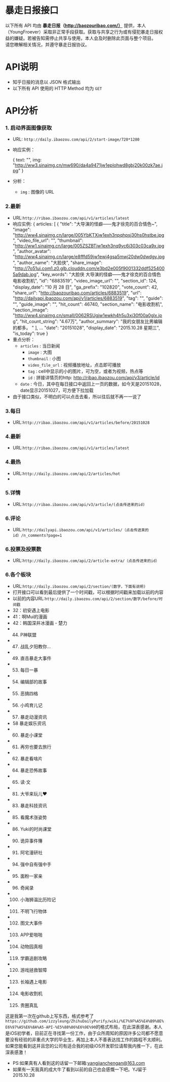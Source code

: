 # 暴走日报接口
以下所有 API 均由 __暴走日报（http://baozouribao.com/）__ 提供，本人（YoungFroever）采取非正常手段获取。获取与共享之行为或有侵犯暴走日报权益的嫌疑。若被告知需停止共享与使用，本人会及时删除此页面与整个项目。  
请您暸解相关情况，并遵守暴走日报协议。

# API说明
* 知乎日报的消息以 JSON 格式输出
* 以下所有 API 使用的 HTTP Method 均为 `GET`

# API分析
 ### 1. 启动界面图像获取
* URL: `http://daily.ibaozou.com/api/2/start-image/720*1280`  

* 响应实例：

  {
            text: "",
            img: "http://ww3.sinaimg.cn/mw690/da4a9471jw1eplohwd8gbj20k00zk7ae.jpg"
        }  

* 分析：
    * `img` : 图像的 URL

 ### 2.最新
 * URL:`http://ribao.ibaozou.com/api/v1/articles/latest`
 * 响应实例:
                  {
            articles: [
                {
            "title": "大导演的怪癖——鬼才徐克的百合情色~",
            "image": "http://ww4.sinaimg.cn/large/005YbKTXjw1exh3npqhpsj30hs0hstbe.jpg",
            "video_file_url": "",
            "thumbnail": "http://ww1.sinaimg.cn/large/005ZSZBTjw1exh3nq9yc6j303c03ca9x.jpg",
            "author_avatar": "http://ww4.sinaimg.cn/large/e8fffd59jw1ewj4gsa5mwj20dw0dwdgy.jpg",
            "author_name": "大脸侠",
            "share_image": "http://7o51ui.com1.z0.glb.clouddn.com/e3bd2e005f9001332ddf5254005a9dab.jpg",
            "key_words": "大脸侠 大导演的怪癖——鬼才徐克的百合情色   电影收割机",
            "id": "6883519",
            "video_image_url": "",
            "section_id": 124,
            "display_date": "10 月 28 日",
            "ga_prefix": "102820",
            "vote_count": 42,
            "share_url": "http://baozouribao.com/articles/6883519",
            "url": "http://dailyapi.ibaozou.com/api/v1/articles/6883519",
            "tag": "",
            "guide": "",
            "guide_image": "",
            "hit_count": 46740,
            "section_name": "电影收割机",
            "section_image": "http://ww4.sinaimg.cn/small/0062RSUgjw1ewkh4h5u3xj30f00a0glx.jpg",
            "hit_count_string": "4.67万",
            "author_summary": "我的女朋友比男编辑的都多。 "
            ],
           ...
            "date": "20151028",
            "display_date": "2015.10.28 星期三",
            "is_today": true
             }
* 重点分析：
    * `articles` : 当日新闻
        * `image` : 大图
        * `thumbnail` : 小图
        * `video_file_url` : 视频播放地址，点击即可播放
        * `tag` : cell中显示的小的图片，可为空，或者为视频，热点等
        * `id` : 拼接详情页的http: http://ribao.ibaozou.com/api/v3/article/id
    * `date` : 今日，其中在每日接口中返回上一页的数据，如今天是20151028，date显示20151027，可方便下拉加载
* 由于接口类似，不明白的可以点击去看，所以往后就不再一一说了

### 3.每日
* URL:`http://ribao.ibaozou.com/api/v1/articles/before/20151028`

### 4.最新
* URL:`http://ribao.ibaozou.com/api/v1/articles/latest`

### 4.最热
* URL:`http://daily.ibaozou.com/api/2/articles/hot`
* 
### 5.详情
* URL:`http://ribao.ibaozou.com/api/v3/article/(点击传进来的id)`

### 6.评论
* URL:`http://dailyapi.ibaozou.com/api/v1/articles/（点击传进来的id）/n_comments?page=1`

### 6.投票及投票数
* URL:`http://daily.ibaozou.com/api/2/article-extra/（点击传进来的id）`

### 6.各个板块
* URL:`http://daily.ibaozou.com/api/2/section/(数字，下面有说明)`
* 打开接口可以看到最后提供了一个时间戳，可以根据时间戳来加载以前的内容
* 以前的内容URL:`http://daily.ibaozou.com/api/2/section/数字/before/时间戳`
* 32：初安遇上电影
* 41：啊Mui的漫画
* 42：韩国深井冰漫画 - 楚力
* 44. P神联盟
* 47. 战乱夕阳教你…
* 49. 直击暴走大事件
* 53. 每日一暴	
* 54. 编辑部的故事
* 55. 恶搞四格
* 56. 小鸡育儿记
* 57. 暴走动漫资讯
* 58  暴走娱乐资讯
* 60. 暴走小课堂
* 61. 再穷也要去旅行
* 62. 暴走看啥片
* 64. 暴走恐怖故事
* 65. 读·文
* 81. 大爷来玩儿❤
* 83. 暴走科技资讯
* 85. 看魔术涨姿势
* 86. Yuki的时尚课堂
* 90. 诡异事件簙
* 91. 阿宅漫研社
* 94. 强中自有强中手
* 95. 面粉一家亲
* 96. 奇闻录
* 100. 小海狮温比历险记
* 101. 不明飞行物体
* 102. 图文大事件
* 103. APP爱啪啪
* 104. 动物园真相
* 119. 学霸追剧攻略
* 120. 游戏拯救智障
* 123. 长袖遇上电影
* 124. 电影收割机
* 125. 贵圈真乱

这是我第一次在github上写东西，格式参考了`https://github.com/izzyleung/ZhihuDailyPurify/wiki/%E7%9F%A5%E4%B9%8E%E6%97%A5%E6%8A%A5-API-%E5%88%86%E6%9E%90`的格式布局，在此深表感谢。本人是iOS初学者，目前正在寻找第一份工作，由于众所周知的原因许多公司都不愿意要没有经验的非重点大学的毕业生，再加上本人不善表达找工作的路程不太顺利。如果您能看到这并且您的公司有适合我的初级iOS开发职位请帮我内推一下，在此深表感激！
* PS:如果真有人看到这的话留一下邮箱:yangjianchengan@163.com
* 如果有一天我真的成大牛了看到以前的自己也会感慨一下吧。YJ留于2015.10.28
